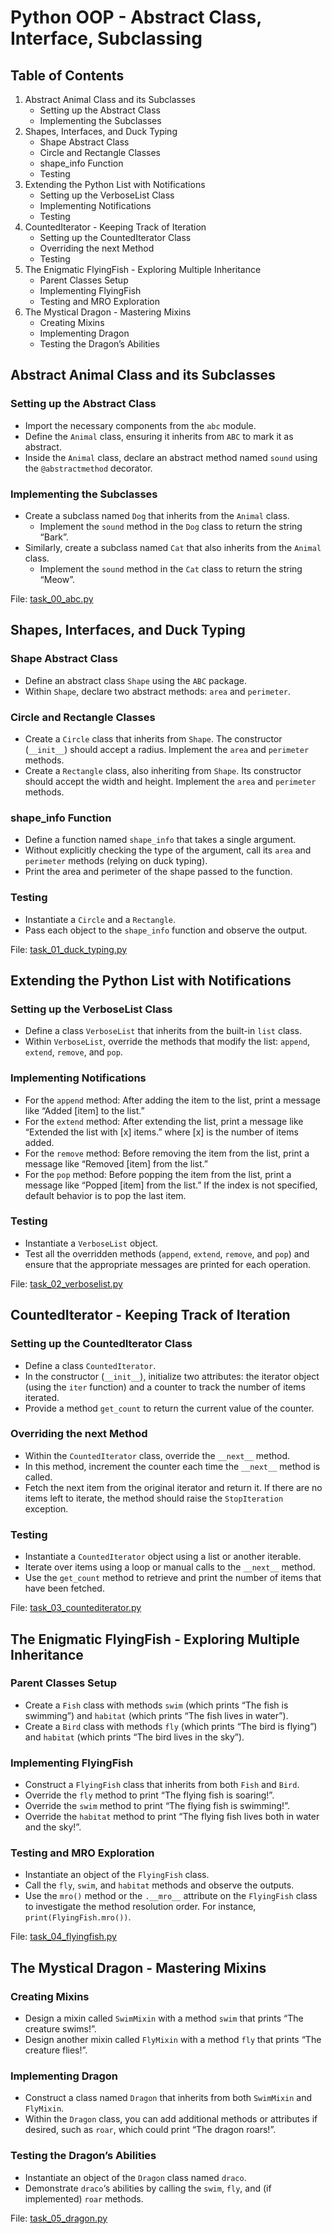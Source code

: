 # Python OOP - Abstract Class, Interface, Subclassing

## Table of Contents
1. Abstract Animal Class and its Subclasses
    - Setting up the Abstract Class
    - Implementing the Subclasses
2. Shapes, Interfaces, and Duck Typing
    - Shape Abstract Class
    - Circle and Rectangle Classes
    - shape_info Function
    - Testing
3. Extending the Python List with Notifications
    - Setting up the VerboseList Class
    - Implementing Notifications
    - Testing
4. CountedIterator - Keeping Track of Iteration
    - Setting up the CountedIterator Class
    - Overriding the next Method
    - Testing
5. The Enigmatic FlyingFish - Exploring Multiple Inheritance
    - Parent Classes Setup
    - Implementing FlyingFish
    - Testing and MRO Exploration
6. The Mystical Dragon - Mastering Mixins
    - Creating Mixins
    - Implementing Dragon
    - Testing the Dragon’s Abilities

## Abstract Animal Class and its Subclasses

### Setting up the Abstract Class
- Import the necessary components from the `abc` module.
- Define the `Animal` class, ensuring it inherits from `ABC` to mark it as abstract.
- Inside the `Animal` class, declare an abstract method named `sound` using the `@abstractmethod` decorator.

### Implementing the Subclasses
- Create a subclass named `Dog` that inherits from the `Animal` class.
    - Implement the `sound` method in the `Dog` class to return the string “Bark”.
- Similarly, create a subclass named `Cat` that also inherits from the `Animal` class.
    - Implement the `sound` method in the `Cat` class to return the string “Meow”.

File: [task_00_abc.py](task_00_abc.py)

## Shapes, Interfaces, and Duck Typing

### Shape Abstract Class
- Define an abstract class `Shape` using the `ABC` package.
- Within `Shape`, declare two abstract methods: `area` and `perimeter`.

### Circle and Rectangle Classes
- Create a `Circle` class that inherits from `Shape`. The constructor (`__init__`) should accept a radius. Implement the `area` and `perimeter` methods.
- Create a `Rectangle` class, also inheriting from `Shape`. Its constructor should accept the width and height. Implement the `area` and `perimeter` methods.

### shape_info Function
- Define a function named `shape_info` that takes a single argument.
- Without explicitly checking the type of the argument, call its `area` and `perimeter` methods (relying on duck typing).
- Print the area and perimeter of the shape passed to the function.

### Testing
- Instantiate a `Circle` and a `Rectangle`.
- Pass each object to the `shape_info` function and observe the output.

File: [task_01_duck_typing.py](task_01_duck_typing.py)

## Extending the Python List with Notifications

### Setting up the VerboseList Class
- Define a class `VerboseList` that inherits from the built-in `list` class.
- Within `VerboseList`, override the methods that modify the list: `append`, `extend`, `remove`, and `pop`.

### Implementing Notifications
- For the `append` method: After adding the item to the list, print a message like “Added [item] to the list.”
- For the `extend` method: After extending the list, print a message like “Extended the list with [x] items.” where [x] is the number of items added.
- For the `remove` method: Before removing the item from the list, print a message like “Removed [item] from the list.”
- For the `pop` method: Before popping the item from the list, print a message like “Popped [item] from the list.” If the index is not specified, default behavior is to pop the last item.

### Testing
- Instantiate a `VerboseList` object.
- Test all the overridden methods (`append`, `extend`, `remove`, and `pop`) and ensure that the appropriate messages are printed for each operation.

File: [task_02_verboselist.py](task_02_verboselist.py)

## CountedIterator - Keeping Track of Iteration

### Setting up the CountedIterator Class
- Define a class `CountedIterator`.
- In the constructor (`__init__`), initialize two attributes: the iterator object (using the `iter` function) and a counter to track the number of items iterated.
- Provide a method `get_count` to return the current value of the counter.

### Overriding the next Method
- Within the `CountedIterator` class, override the `__next__` method.
- In this method, increment the counter each time the `__next__` method is called.
- Fetch the next item from the original iterator and return it. If there are no items left to iterate, the method should raise the `StopIteration` exception.

### Testing
- Instantiate a `CountedIterator` object using a list or another iterable.
- Iterate over items using a loop or manual calls to the `__next__` method.
- Use the `get_count` method to retrieve and print the number of items that have been fetched.

File: [task_03_countediterator.py](task_03_countediterator.py)

## The Enigmatic FlyingFish - Exploring Multiple Inheritance

### Parent Classes Setup
- Create a `Fish` class with methods `swim` (which prints “The fish is swimming”) and `habitat` (which prints “The fish lives in water”).
- Create a `Bird` class with methods `fly` (which prints “The bird is flying”) and `habitat` (which prints “The bird lives in the sky”).

### Implementing FlyingFish
- Construct a `FlyingFish` class that inherits from both `Fish` and `Bird`.
- Override the `fly` method to print “The flying fish is soaring!”.
- Override the `swim` method to print “The flying fish is swimming!”.
- Override the `habitat` method to print “The flying fish lives both in water and the sky!”.

### Testing and MRO Exploration
- Instantiate an object of the `FlyingFish` class.
- Call the `fly`, `swim`, and `habitat` methods and observe the outputs.
- Use the `mro()` method or the `.__mro__` attribute on the `FlyingFish` class to investigate the method resolution order. For instance, `print(FlyingFish.mro())`.

File: [task_04_flyingfish.py](task_04_flyingfish.py)

## The Mystical Dragon - Mastering Mixins

### Creating Mixins
- Design a mixin called `SwimMixin` with a method `swim` that prints “The creature swims!”.
- Design another mixin called `FlyMixin` with a method `fly` that prints “The creature flies!”.

### Implementing Dragon
- Construct a class named `Dragon` that inherits from both `SwimMixin` and `FlyMixin`.
- Within the `Dragon` class, you can add additional methods or attributes if desired, such as `roar`, which could print “The dragon roars!”.

### Testing the Dragon’s Abilities
- Instantiate an object of the `Dragon` class named `draco`.
- Demonstrate `draco`‘s abilities by calling the `swim`, `fly`, and (if implemented) `roar` methods.

File: [task_05_dragon.py](task_05_dragon.py)
